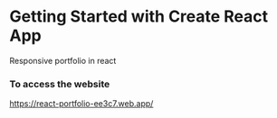 # Getting Started with Create React App

Responsive portfolio in react

### To access the website
<a target="_blank" href="https://react-portfolio-ee3c7.web.app/">https://react-portfolio-ee3c7.web.app/</a>
